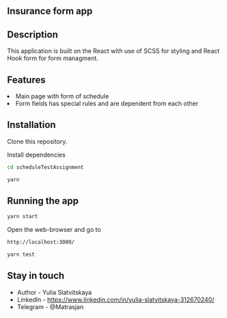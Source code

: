 ## Insurance form app

## Description
<p>This application is built on the React with use of SCSS for styling and React Hook form for form managment.
</p>

## Features
<p><li>Main page with form of schedule</li>
<li>Form fields has special rules and are dependent from each other</li>


## Installation
<p>Clone this repository.</p>

<p>Install dependencies</p>

```bash
cd scheduleTestAssignment
```

```bash
yarn
```

## Running the app

```bash
yarn start
```
Open the web-browser and go to
```bash
http://localhost:3000/
```

```bash
yarn test
```

## Stay in touch

- Author - Yulia Slatvitskaya
- LinkedIn - https://www.linkedin.com/in/yulia-slatvitskaya-312670240/
- Telegram - @Matrasjan
